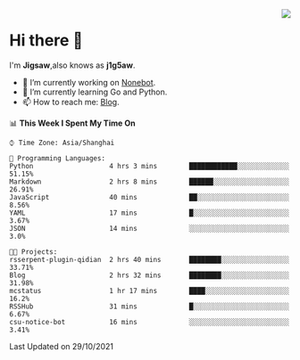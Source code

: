 <a href="#">
  <img align="right" src="https://github-readme-stats.vercel.app/api?username=j1g5awi&count_private=true&show_icons=true&title_color=80070B&text_color=B3B3B3&bg_color=212121&icon_color=80070B" />
</a>

# Hi there 👋

I'm **Jigsaw**,also knows as **j1g5aw**.

- 🔭 I’m currently working on [Nonebot](https://github.com/nonebot).
- 🌱 I’m currently learning Go and Python.
- 📫 How to reach me: [Blog](https://blog.maddestroyer.xyz/).

<!--START_SECTION:waka-->
📊 **This Week I Spent My Time On** 

```text
⌚︎ Time Zone: Asia/Shanghai

💬 Programming Languages: 
Python                   4 hrs 3 mins        ████████████░░░░░░░░░░░░░   51.15% 
Markdown                 2 hrs 8 mins        ██████░░░░░░░░░░░░░░░░░░░   26.91% 
JavaScript               40 mins             ██░░░░░░░░░░░░░░░░░░░░░░░   8.56% 
YAML                     17 mins             █░░░░░░░░░░░░░░░░░░░░░░░░   3.67% 
JSON                     14 mins             ░░░░░░░░░░░░░░░░░░░░░░░░░   3.0%

🐱‍💻 Projects: 
rsserpent-plugin-qidian  2 hrs 40 mins       ████████░░░░░░░░░░░░░░░░░   33.71% 
Blog                     2 hrs 32 mins       ████████░░░░░░░░░░░░░░░░░   31.98% 
mcstatus                 1 hr 17 mins        ████░░░░░░░░░░░░░░░░░░░░░   16.2% 
RSSHub                   31 mins             █░░░░░░░░░░░░░░░░░░░░░░░░   6.67% 
csu-notice-bot           16 mins             ░░░░░░░░░░░░░░░░░░░░░░░░░   3.41%

```


 Last Updated on 29/10/2021
<!--END_SECTION:waka-->
